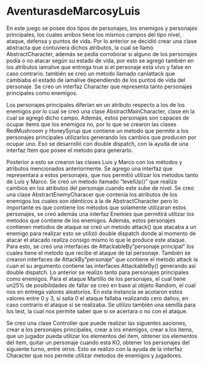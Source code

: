 # AventurasdeMarcosyLuis
En este juego se posee dos tipos de personajes, los enemigos y personajes principales, los cuales ambos tiene los mismos campos del tipo nivel, ataque, defensa y puntos de vida. Por lo anterior se decidió crear una clase abstracta que contuviera dichos atributos, la cual se llamó AbstractCharacter, además se pedía corroborar si alguno de los personajes podía o no atacar según su estado de vida, por esto se agregó también en los atributos iamalive que entrega true si el personaje está vivo y false en caso contrario. también se creó un metodo llamado canIattack que cambiaba el estado de iamalive dependiendo de los puntos de vida del personaje.  Se creo un interfaz Character que representa tanto personajes principales como enemigos. 

Los personajes principales diferían en un atributo respecto a los de los enemigos por lo cual se creó una clase AbstractMainCharacter, clase en la cual se agregó dicho campo. Además, estos personajes son capaces de ocupar ítems que los enemigos no, por lo que se crearon las clases RedMushroom y HoneySyrup que contiene un metodo que permite a los personajes principales utilizarlos generando los cambios que producen por ocupar uno. Eso se desarrolló con double dispatch, con la ayuda de una interfaz Item que posee el metodo para generarlo.

Posterior a esto se crearon las clases Luis y Marco con los métodos y atributos mencionados anteriormente. Se agrego una interfaz que representara a estos personajes, que nos permitió utilizar los metodos tanto de Luis y Marco. Se creó un metodo llamado “levelUp()” que realiza cambios en los atributos del personaje cuando este sube de nivel.
Se creo una clase AbstractEnemyCharacer que contenía los atributos de los enemigos los cuales son idénticos a la de AbstractCharacter pero lo importante es que contiene los métodos que solamente utilizaran estos personajes, se creó además una interfaz Enemies que permitirá utilizar los metodos que contiene de los enemigos.
Además, estos personajes contienen metodos de ataque se creó un metodo attack() que atacaba a un enemigo para realizar esto se utilizó double dispatch donde al momento de atacar el atacado realiza consigo mismo lo que le produce este ataque. Para esto, se creó una interfaces de AttackableBy”personaje principal” los cuales tiene el metodo que recibe el ataque de tal personaje. También se crearon interfaces de AttackBy”personaje” que contiene el metodo attack la cuan el su argumento contiene las interfaces AttackableBy() generando así double dispatch. Lo anterior se realizo tanto para personajes principales como enemigos.
Para el ataque Martillo de los personajes, el cual tiene un25% de posibilidades de fallar se creó en base al objeto Random, el cual nos en entrega valores aleatorios. En esta instancia se acotaron estos valores entre 0 y 3, si salía 0 el ataque fallaba realizando cero daños, en caso contrario el ataque si se realizaba. Se utilizo también una semilla para los test, la cual nos permite saber que si se acertara o no con el ataque.

Se creo una clase Controller que puede realizar las siguentes aaciones, crear a los personajes principales, crear a los enemigos, crear a los ítems, que un jugador pueda utilizar los elementos del item, obtener los elementos del item, quitar un personaje cuando esta KO, obtener los personajes del siguiente turno, entre otros. Esto se realizo con la ayuda de la interfaz Character que nos permite utilizar metodos de enemigos y jugadores.
